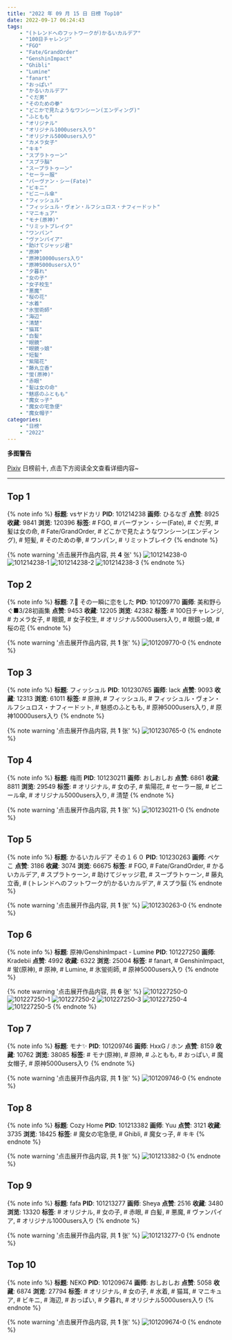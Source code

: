 ```yaml
---
title: "2022 年 09 月 15 日 日榜 Top10"
date: 2022-09-17 06:24:43
tags:
    - "(トレンドへのフットワークが)かるいカルデア"
    - "100日チャレンジ"
    - "FGO"
    - "Fate/GrandOrder"
    - "GenshinImpact"
    - "Ghibli"
    - "Lumine"
    - "fanart"
    - "おっぱい"
    - "かるいカルデア"
    - "ぐだ男"
    - "そのための拳"
    - "どこかで見たようなワンシーン(エンディング)"
    - "ふともも"
    - "オリジナル"
    - "オリジナル1000users入り"
    - "オリジナル5000users入り"
    - "カメラ女子"
    - "キキ"
    - "スプラトゥーン"
    - "スプラ脳"
    - "スープラトゥーン"
    - "セーラー服"
    - "バーヴァン・シー(Fate)"
    - "ビキニ"
    - "ビニール傘"
    - "フィッシュル"
    - "フィッシュル・ヴォン・ルフシュロス・ナフィードット"
    - "マニキュア"
    - "モナ(原神)"
    - "リミットブレイク"
    - "ワンパン"
    - "ヴァンパイア"
    - "助けてジャッジ君"
    - "原神"
    - "原神10000users入り"
    - "原神5000users入り"
    - "夕暮れ"
    - "女の子"
    - "女子校生"
    - "悪魔"
    - "桜の花"
    - "水着"
    - "氷蛍術師"
    - "海辺"
    - "清楚"
    - "猫耳"
    - "白髪"
    - "眼鏡"
    - "眼鏡っ娘"
    - "短髪"
    - "紫陽花"
    - "藤丸立香"
    - "蛍(原神)"
    - "赤眼"
    - "髪は女の命"
    - "魅惑のふともも"
    - "魔女っ子"
    - "魔女の宅急便"
    - "魔女帽子"
categories:
    - "日榜"
    - "2022"
---
```


<i class="fa fa-triangle-exclamation"></i>**多图警告**<i class="fa fa-triangle-exclamation"></i>

[Pixiv](https://www.pixiv.net/) 日榜前十, 点击下方阅读全文查看详细内容~

<!-- more -->

---

## Top 1

{% note info %}
**标题**: vsヤドカリ
**PID**: 101214238 **画师**: ひるなぎ
**点赞**: 8925 **收藏**: 9841 **浏览**: 120396
**标签**: # FGO, # バーヴァン・シー(Fate), # ぐだ男, # 髪は女の命, # Fate/GrandOrder, # どこかで見たようなワンシーン(エンディング), # 短髪, # そのための拳, # ワンパン, # リミットブレイク
{% endnote %}

{% note warning '点击展开作品内容, 共 **4** 张' %}
![101214238-0](https://i.pixiv.re/img-original/img/2022/09/14/06/00/01/101214238_p0.jpg)
![101214238-1](https://i.pixiv.re/img-original/img/2022/09/14/06/00/01/101214238_p1.jpg)
![101214238-2](https://i.pixiv.re/img-original/img/2022/09/14/06/00/01/101214238_p2.jpg)
![101214238-3](https://i.pixiv.re/img-original/img/2022/09/14/06/00/01/101214238_p3.jpg)
{% endnote %}

## Top 2

{% note info %}
**标题**: 7.🌸 その一瞬に恋をした
**PID**: 101209770 **画师**: 美和野らぐ■3/28初画集
**点赞**: 9453 **收藏**: 12205 **浏览**: 42382
**标签**: # 100日チャレンジ, # カメラ女子, # 眼鏡, # 女子校生, # オリジナル5000users入り, # 眼鏡っ娘, # 桜の花
{% endnote %}

{% note warning '点击展开作品内容, 共 **1** 张' %}
![101209770-0](https://i.pixiv.re/img-original/img/2022/09/14/00/00/19/101209770_p0.png)
{% endnote %}

## Top 3

{% note info %}
**标题**: フィッシュル
**PID**: 101230765 **画师**: lack
**点赞**: 9093 **收藏**: 12313 **浏览**: 61011
**标签**: # 原神, # フィッシュル, # フィッシュル・ヴォン・ルフシュロス・ナフィードット, # 魅惑のふともも, # 原神5000users入り, # 原神10000users入り
{% endnote %}

{% note warning '点击展开作品内容, 共 **1** 张' %}
![101230765-0](https://i.pixiv.re/img-original/img/2022/09/15/00/11/18/101230765_p0.png)
{% endnote %}

## Top 4

{% note info %}
**标题**: 梅雨
**PID**: 101230211 **画师**: おしおしお
**点赞**: 6861 **收藏**: 8811 **浏览**: 29549
**标签**: # オリジナル, # 女の子, # 紫陽花, # セーラー服, # ビニール傘, # オリジナル5000users入り, # 清楚
{% endnote %}

{% note warning '点击展开作品内容, 共 **1** 张' %}
![101230211-0](https://i.pixiv.re/img-original/img/2022/09/15/00/00/01/101230211_p0.png)
{% endnote %}

## Top 5

{% note info %}
**标题**: かるいカルデア その１６０
**PID**: 101230263 **画师**: ペケこ
**点赞**: 3186 **收藏**: 3074 **浏览**: 66675
**标签**: # FGO, # Fate/GrandOrder, # かるいカルデア, # スプラトゥーン, # 助けてジャッジ君, # スープラトゥーン, # 藤丸立香, # (トレンドへのフットワークが)かるいカルデア, # スプラ脳
{% endnote %}

{% note warning '点击展开作品内容, 共 **1** 张' %}
![101230263-0](https://i.pixiv.re/img-original/img/2022/09/15/00/00/08/101230263_p0.png)
{% endnote %}

## Top 6

{% note info %}
**标题**: 原神/GenshinImpact - Lumine
**PID**: 101227250 **画师**: Kradebii
**点赞**: 4992 **收藏**: 6322 **浏览**: 25004
**标签**: # fanart, # GenshinImpact, # 蛍(原神), # 原神, # Lumine, # 氷蛍術師, # 原神5000users入り
{% endnote %}

{% note warning '点击展开作品内容, 共 **6** 张' %}
![101227250-0](https://i.pixiv.re/img-original/img/2022/09/14/22/01/24/101227250_p0.png)
![101227250-1](https://i.pixiv.re/img-original/img/2022/09/14/22/01/24/101227250_p1.png)
![101227250-2](https://i.pixiv.re/img-original/img/2022/09/14/22/01/24/101227250_p2.png)
![101227250-3](https://i.pixiv.re/img-original/img/2022/09/14/22/01/24/101227250_p3.png)
![101227250-4](https://i.pixiv.re/img-original/img/2022/09/14/22/01/24/101227250_p4.png)
![101227250-5](https://i.pixiv.re/img-original/img/2022/09/14/22/01/24/101227250_p5.png)
{% endnote %}

## Top 7

{% note info %}
**标题**: モナ✨
**PID**: 101209746 **画师**: HxxG / ホン
**点赞**: 8159 **收藏**: 10762 **浏览**: 38085
**标签**: # モナ(原神), # 原神, # ふともも, # おっぱい, # 魔女帽子, # 原神5000users入り
{% endnote %}

{% note warning '点击展开作品内容, 共 **1** 张' %}
![101209746-0](https://i.pixiv.re/img-original/img/2022/09/14/00/00/11/101209746_p0.png)
{% endnote %}

## Top 8

{% note info %}
**标题**: Cozy Home
**PID**: 101213382 **画师**: Yuu
**点赞**: 3121 **收藏**: 3735 **浏览**: 18425
**标签**: # 魔女の宅急便, # Ghibli, # 魔女っ子, # キキ
{% endnote %}

{% note warning '点击展开作品内容, 共 **1** 张' %}
![101213382-0](https://i.pixiv.re/img-original/img/2022/09/14/03/45/56/101213382_p0.jpg)
{% endnote %}

## Top 9

{% note info %}
**标题**: fafa
**PID**: 101213277 **画师**: Sheya
**点赞**: 2516 **收藏**: 3480 **浏览**: 13320
**标签**: # オリジナル, # 女の子, # 赤眼, # 白髪, # 悪魔, # ヴァンパイア, # オリジナル1000users入り
{% endnote %}

{% note warning '点击展开作品内容, 共 **1** 张' %}
![101213277-0](https://i.pixiv.re/img-original/img/2022/09/14/03/35/20/101213277_p0.jpg)
{% endnote %}

## Top 10

{% note info %}
**标题**: NEKO
**PID**: 101209674 **画师**: おしおしお
**点赞**: 5058 **收藏**: 6874 **浏览**: 27794
**标签**: # オリジナル, # 女の子, # 水着, # 猫耳, # マニキュア, # ビキニ, # 海辺, # おっぱい, # 夕暮れ, # オリジナル5000users入り
{% endnote %}

{% note warning '点击展开作品内容, 共 **1** 张' %}
![101209674-0](https://i.pixiv.re/img-original/img/2022/09/14/00/00/01/101209674_p0.png)
{% endnote %}
